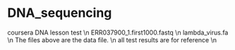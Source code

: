 # DNA_sequencing
coursera DNA lesson test \n
ERR037900_1.first1000.fastq \n
lambda_virus.fa \n
The files above are the data file. \n
all test results are for reference \n
